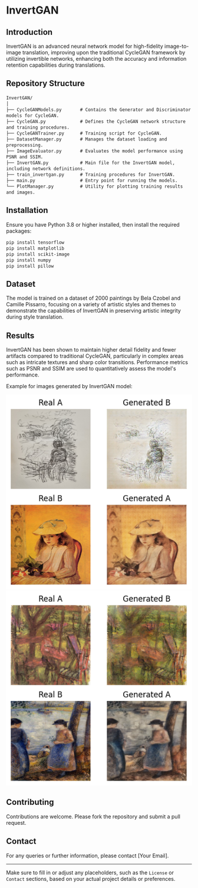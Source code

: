 
# InvertGAN

## Introduction
InvertGAN is an advanced neural network model for high-fidelity image-to-image translation, improving upon the traditional CycleGAN framework by utilizing invertible networks, enhancing both the accuracy and information retention capabilities during translations.

## Repository Structure
```
InvertGAN/
│
├── CycleGANModels.py       # Contains the Generator and Discriminator models for CycleGAN.
├── CycleGAN.py             # Defines the CycleGAN network structure and training procedures.
├── CycleGANTrainer.py      # Training script for CycleGAN.
├── DatasetManager.py       # Manages the dataset loading and preprocessing.
├── ImageEvaluator.py       # Evaluates the model performance using PSNR and SSIM.
├── InvertGAN.py            # Main file for the InvertGAN model, including network definitions.
├── train_invertgan.py      # Training procedures for InvertGAN.
├── main.py                 # Entry point for running the models.
└── PlotManager.py          # Utility for plotting training results and images.
```

## Installation
Ensure you have Python 3.8 or higher installed, then install the required packages:
```
pip install tensorflow
pip install matplotlib
pip install scikit-image
pip install numpy
pip install pillow
```

## Dataset
The model is trained on a dataset of 2000 paintings by Bela Czobel and Camille Pissarro, focusing on a variety of artistic styles and themes to demonstrate the capabilities of InvertGAN in preserving artistic integrity during style translation.

## Results
InvertGAN has been shown to maintain higher detail fidelity and fewer artifacts compared to traditional CycleGAN, particularly in complex areas such as intricate textures and sharp color transitions. Performance metrics such as PSNR and SSIM are used to quantitatively assess the model's performance.

Example for images generated by InvertGAN model:

![alt text](https://github.com/eldar702/InvertGAN/raw/main/generated%20photos/Picture1.png)
![alt text](https://github.com/eldar702/InvertGAN/raw/main/generated%20photos/Picture2.png)

## Contributing
Contributions are welcome. Please fork the repository and submit a pull request.





## Contact
For any queries or further information, please contact [Your Email].

---

Make sure to fill in or adjust any placeholders, such as the `License` or `Contact` sections, based on your actual project details or preferences.

